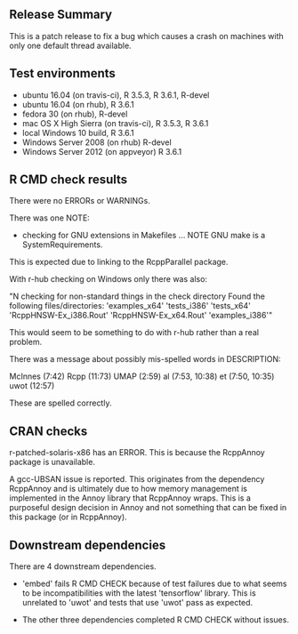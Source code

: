 ## Release Summary

This is a patch release to fix a bug which causes a crash on machines with only
one default thread available.

## Test environments

* ubuntu 16.04 (on travis-ci), R 3.5.3, R 3.6.1, R-devel
* ubuntu 16.04 (on rhub), R 3.6.1
* fedora 30 (on rhub), R-devel
* mac OS X High Sierra (on travis-ci), R 3.5.3, R 3.6.1
* local Windows 10 build, R 3.6.1
* Windows Server 2008 (on rhub) R-devel
* Windows Server 2012 (on appveyor) R 3.6.1

## R CMD check results

There were no ERRORs or WARNINGs.

There was one NOTE:

* checking for GNU extensions in Makefiles ... NOTE
GNU make is a SystemRequirements.

This is expected due to linking to the RcppParallel package.

With r-hub checking on Windows only there was also:

"N  checking for non-standard things in the check directory
   Found the following files/directories:
     'examples_x64' 'tests_i386' 'tests_x64'
     'RcppHNSW-Ex_i386.Rout' 'RcppHNSW-Ex_x64.Rout' 'examples_i386'"

This would seem to be something to do with r-hub rather than a real problem.

There was a message about possibly mis-spelled words in DESCRIPTION:
  
  McInnes (7:42)
  Rcpp (11:73)
  UMAP (2:59)
  al (7:53, 10:38)
  et (7:50, 10:35)
  uwot (12:57)
     
These are spelled correctly.

## CRAN checks

r-patched-solaris-x86	has an ERROR. This is because the RcppAnnoy package is
unavailable.

A gcc-UBSAN issue is reported. This originates from the dependency RcppAnnoy and 
is ultimately due to how memory management is implemented in the Annoy 
library that RcppAnnoy wraps. This is a purposeful design decision in Annoy 
and not something that can be fixed in this package (or in RcppAnnoy).


## Downstream dependencies

There are 4 downstream dependencies. 

* 'embed' fails R CMD CHECK because of test failures due to what seems to be
incompatibilities with the latest 'tensorflow' library. This is unrelated to 
'uwot' and tests that use 'uwot' pass as expected.

* The other three dependencies completed R CMD CHECK without issues.
